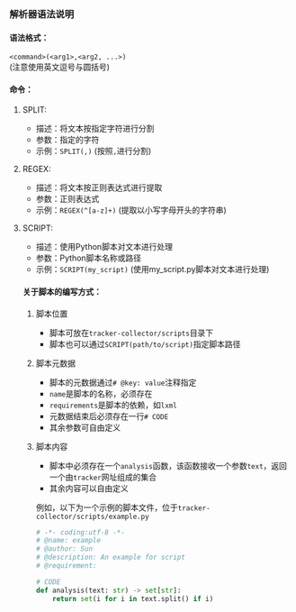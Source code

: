 ### 解析器语法说明

#### 语法格式： 
  `<command>(<arg1>,<arg2, ...>)`  
  (注意使用英文逗号与圆括号)
#### 命令：
1. SPLIT:
   - 描述：将文本按指定字符进行分割
   - 参数：指定的字符
   - 示例：`SPLIT(,)` (按照`,`进行分割)
  
2. REGEX:
   - 描述：将文本按正则表达式进行提取
   - 参数：正则表达式
   - 示例：`REGEX(^[a-z]+)` (提取以小写字母开头的字符串)

3. SCRIPT:
   - 描述：使用Python脚本对文本进行处理
   - 参数：Python脚本名称或路径
   - 示例：`SCRIPT(my_script)` (使用my_script.py脚本对文本进行处理)
   
   #### 关于脚本的编写方式：
   1. 脚本位置
      - 脚本可放在`tracker-collector/scripts`目录下
      - 脚本也可以通过`SCRIPT(path/to/script)`指定脚本路径

   2. 脚本元数据
      - 脚本的元数据通过`# @key: value`注释指定
      - `name`是脚本的名称，必须存在
      - `requirements`是脚本的依赖，如`lxml`
      - 元数据结束后必须存在一行`# CODE`
      - 其余参数可自由定义

   3. 脚本内容
      - 脚本中必须存在一个`analysis`函数，该函数接收一个参数`text`，返回一个由`tracker`网址组成的集合
      - 其余内容可以自由定义
   
      例如，以下为一个示例的脚本文件，位于`tracker-collector/scripts/example.py`
      ```python
      # -*- coding:utf-8 -*-
      # @name: example
      # @author: Sun
      # @description: An example for script
      # @requirement:
   
      # CODE
      def analysis(text: str) -> set[str]:
          return set(i for i in text.split() if i)
      ```
